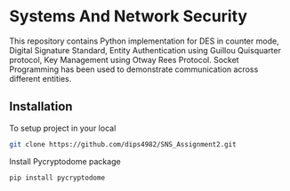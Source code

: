 # Systems And Network Security

This repository contains Python implementation for DES in counter mode, Digital Signature Standard, Entity Authentication using Guillou Quisquarter protocol, Key Management using Otway Rees Protocol. Socket Programming has been used to demonstrate communication across different entities.

## Installation

To setup project in your local

```bash
git clone https://github.com/dips4982/SNS_Assignment2.git 
```

Install Pycryptodome package

```bash
pip install pycryptodome
```



